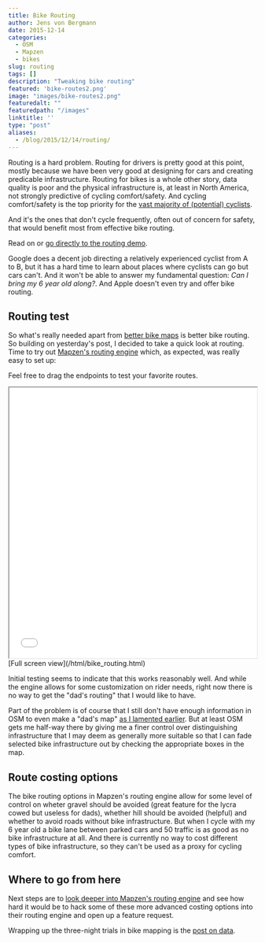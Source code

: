 ```yaml
---
title: Bike Routing
author: Jens von Bergmann
date: 2015-12-14
categories:
  - OSM
  - Mapzen
  - bikes
slug: routing
tags: []
description: "Tweaking bike routing"
featured: 'bike-routes2.png'
image: "images/bike-routes2.png"
featuredalt: ""
featuredpath: "/images"
linktitle: ''
type: "post"
aliases:
  - /blog/2015/12/14/routing/
---
```





Routing is a hard problem. Routing for drivers is pretty good at this point, mostly because we have been very good at
designing for cars and creating predicable infrastructure. Routing for bikes is a whole other story, data quality is
poor and the physical infrastructure is, at least in North America, not strongly predictive of cycling comfort/safety.
And cycling comfort/safety is the top priority for the
[vast majority of (potential) cyclists](http://usa.streetsblog.org/2015/03/13/the-first-ever-nationwide-survey-of-interested-but-concerned-bikers-is-here/).

And it's the ones that don't cycle frequently, often out of concern for safety, that would benefit most from effective
bike routing.

Read on or [go directly to the routing demo](/bike_routing.html).
<!-- more -->
Google does a decent job directing a relatively experienced cyclist from A to B, but it has a hard time to learn about
places where cyclists can go but cars can't. And it won't be able to answer my fundamental question: *Can I bring my 6
year old along?*. And Apple doesn't even try and offer bike routing.

## Routing test
So what's really needed apart from [better bike maps](http://doodles.mountainmath.ca/blog/2015/12/13/how-to-make-a-bike-map/)
is better bike routing. So building on yesterday's post, I decided to take a quick look at routing. Time to try out 
[Mapzen's routing engine](https://mapzen.com/projects/valhalla) which, as expected, was really easy to set up:

Feel free to drag the endpoints to test your favorite routes.

<iframe src="/html/bike_routing.html" width="100%" height="550"></iframe>
[Full screen view](/html/bike_routing.html)

Initial testing seems to indicate that this works reasonably well. And while the engine allows for some customization
on rider needs, right now there is no way to get the "dad's routing" that I would like to have. 

Part of the problem is of course that I still don't have enough information in OSM to even make a "dad's map"
[as I lamented earlier](http://doodles.mountainmath.ca/blog/2015/12/13/how-to-make-a-bike-map/). But at least OSM gets
me half-way there by giving me a finer control over distinguishing infrastructure that I may deem as generally more
suitable so that I can fade selected bike infrastructure out by checking the appropriate boxes in the map.

## Route costing options
The bike routing options in Mapzen's routing engine allow for some level of control on wheter gravel should be avoided
(great feature for the lycra cowed but useless for dads), whether hill should be avoided (helpful) and whether to avoid
roads without bike infrastructure. But when I cycle with my 6 year old a bike lane between parked cars and 50 traffic
is as good as no bike infrastructure at all. And there is currently no way to cost different types of bike
infrastructure, so they can't be used as a proxy for cycling comfort.
 
## Where to go from here
Next steps are to [look deeper into Mapzen's routing engine](https://github.com/valhalla/thor) and see how hard it would
be to hack some of these more advanced costing options into their routing engine and open up a feature request.

Wrapping up the three-night trials in bike mapping is the
[post on data](http://doodles.mountainmath.ca/blog/2015/12/15/bike-data/).




 
